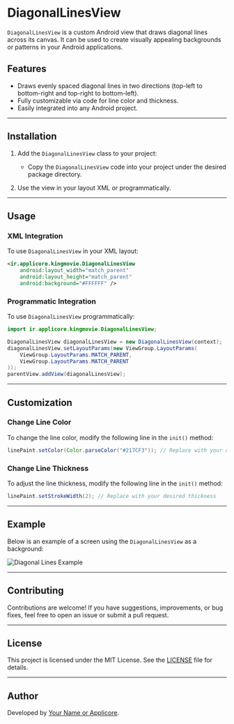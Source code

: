 # DiagonalLinesView

`DiagonalLinesView` is a custom Android view that draws diagonal lines across its canvas. It can be used to create visually appealing backgrounds or patterns in your Android applications.

## Features
- Draws evenly spaced diagonal lines in two directions (top-left to bottom-right and top-right to bottom-left).
- Fully customizable via code for line color and thickness.
- Easily integrated into any Android project.

---

## Installation

1. Add the `DiagonalLinesView` class to your project:
   - Copy the `DiagonalLinesView` code into your project under the desired package directory.

2. Use the view in your layout XML or programmatically.

---

## Usage

### XML Integration
To use `DiagonalLinesView` in your XML layout:

```xml
<ir.applicore.kingmovie.DiagonalLinesView
    android:layout_width="match_parent"
    android:layout_height="match_parent"
    android:background="#FFFFFF" />
```

### Programmatic Integration
To use `DiagonalLinesView` programmatically:

```java
import ir.applicore.kingmovie.DiagonalLinesView;

DiagonalLinesView diagonalLinesView = new DiagonalLinesView(context);
diagonalLinesView.setLayoutParams(new ViewGroup.LayoutParams(
    ViewGroup.LayoutParams.MATCH_PARENT,
    ViewGroup.LayoutParams.MATCH_PARENT
));
parentView.addView(diagonalLinesView);
```

---

## Customization

### Change Line Color
To change the line color, modify the following line in the `init()` method:

```java
linePaint.setColor(Color.parseColor("#217CF3")); // Replace with your desired color
```

### Change Line Thickness
To adjust the line thickness, modify the following line in the `init()` method:

```java
linePaint.setStrokeWidth(2); // Replace with your desired thickness
```

---

## Example
Below is an example of a screen using the `DiagonalLinesView` as a background:

![Diagonal Lines Example](https://via.placeholder.com/800x400.png?text=Diagonal+Lines+Example)

---

## Contributing

Contributions are welcome! If you have suggestions, improvements, or bug fixes, feel free to open an issue or submit a pull request.

---

## License

This project is licensed under the MIT License. See the [LICENSE](LICENSE) file for details.

---

## Author

Developed by [Your Name or Applicore](https://github.com/your-profile).

